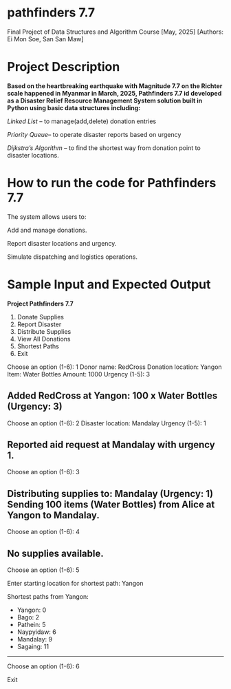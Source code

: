 # pathfinders 7.7
Final Project of Data Structures and Algorithm Course [May, 2025] [Authors: Ei Mon Soe, San San Maw]

# Project Description 

**Based on the heartbreaking earthquake with Magnitude 7.7 on the Richter scale happened in Myanmar in March, 2025, Pathfinders 7.7 id developed as a Disaster Relief Resource Management System solution built in Python using basic data structures including:**

_Linked List_ – to manage(add,delete) donation entries

_Priority Queue_– to operate disaster reports based on urgency

_Dijkstra’s Algorithm_ – to find the shortest way from donation point to disaster locations.

# How to run the code for Pathfinders 7.7

The system allows users to:

Add and manage donations.

Report disaster locations and urgency.

Simulate dispatching and logistics operations.

# Sample Input and Expected Output 

**Project Pathfinders 7.7**
1. Donate Supplies
2. Report Disaster
3. Distribute Supplies
4. View All Donations
5. Shortest Paths
6. Exit
   
Choose an option (1-6): 1
Donor name: RedCross
Donation location: Yangon
Item: Water Bottles
Amount: 1000
Urgency (1-5): 3

Added RedCross at Yangon: 100 x Water Bottles (Urgency: 3)
-----------------

Choose an option (1-6): 2
Disaster location: Mandalay
Urgency (1-5): 1

Reported aid request at Mandalay with urgency 1.
-----------------

Choose an option (1-6): 3

Distributing supplies to: Mandalay (Urgency: 1)
Sending 100 items (Water Bottles) from Alice at Yangon to Mandalay.
-----------------

Choose an option (1-6): 4

No supplies available.
-----------------

Choose an option (1-6): 5

Enter starting location for shortest path: Yangon

Shortest paths from Yangon:
- Yangon: 0
- Bago: 2
- Pathein: 5
- Naypyidaw: 6
- Mandalay: 9
- Sagaing: 11
-----------------

Choose an option (1-6): 6

Exit








